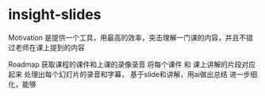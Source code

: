 # insight-slides

Motivation
是提供一个工具，用最高的效率，突击理解一门课的内容，并且不错过老师在课上提到的内容

Roadmap
获取课程的课件和上课的录像录音
将每个课件 和 课上讲解的片段对应起来
处理出每个幻灯片的录音和字幕，
基于slide和讲解，用ai做出总结
进一步细化，能够
